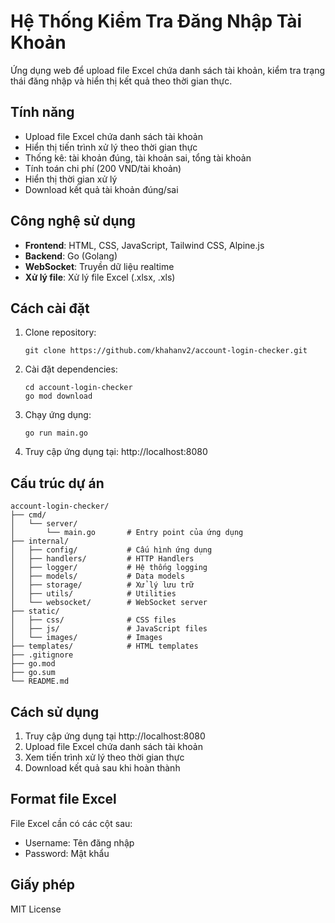 # Hệ Thống Kiểm Tra Đăng Nhập Tài Khoản

Ứng dụng web để upload file Excel chứa danh sách tài khoản, kiểm tra trạng thái đăng nhập và hiển thị kết quả theo thời gian thực.

## Tính năng

- Upload file Excel chứa danh sách tài khoản
- Hiển thị tiến trình xử lý theo thời gian thực
- Thống kê: tài khoản đúng, tài khoản sai, tổng tài khoản
- Tính toán chi phí (200 VND/tài khoản)
- Hiển thị thời gian xử lý
- Download kết quả tài khoản đúng/sai

## Công nghệ sử dụng

- **Frontend**: HTML, CSS, JavaScript, Tailwind CSS, Alpine.js
- **Backend**: Go (Golang)
- **WebSocket**: Truyền dữ liệu realtime
- **Xử lý file**: Xử lý file Excel (.xlsx, .xls)

## Cách cài đặt

1. Clone repository:
   ```
   git clone https://github.com/khahanv2/account-login-checker.git
   ```

2. Cài đặt dependencies:
   ```
   cd account-login-checker
   go mod download
   ```

3. Chạy ứng dụng:
   ```
   go run main.go
   ```

4. Truy cập ứng dụng tại: http://localhost:8080

## Cấu trúc dự án

```
account-login-checker/
├── cmd/
│   └── server/
│       └── main.go       # Entry point của ứng dụng
├── internal/
│   ├── config/           # Cấu hình ứng dụng
│   ├── handlers/         # HTTP Handlers
│   ├── logger/           # Hệ thống logging
│   ├── models/           # Data models
│   ├── storage/          # Xử lý lưu trữ
│   ├── utils/            # Utilities
│   └── websocket/        # WebSocket server
├── static/
│   ├── css/              # CSS files
│   ├── js/               # JavaScript files
│   └── images/           # Images
├── templates/            # HTML templates
├── .gitignore
├── go.mod
├── go.sum
└── README.md
```

## Cách sử dụng

1. Truy cập ứng dụng tại http://localhost:8080
2. Upload file Excel chứa danh sách tài khoản
3. Xem tiến trình xử lý theo thời gian thực
4. Download kết quả sau khi hoàn thành

## Format file Excel

File Excel cần có các cột sau:
- Username: Tên đăng nhập
- Password: Mật khẩu

## Giấy phép

MIT License